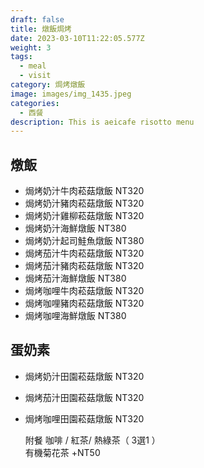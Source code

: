 ```yaml
---
draft: false
title: 燉飯焗烤
date: 2023-03-10T11:22:05.577Z
weight: 3
tags:
  - meal
  - visit
category: 焗烤燉飯
image: images/img_1435.jpeg
categories:
  - 西餐
description: This is aeicafe risotto menu
---
```

## 燉飯

* 焗烤奶汁牛肉菘菇燉飯   NT320 
* 焗烤奶汁豬肉菘菇燉飯   NT320 
* 焗烤奶汁雞柳菘菇燉飯   NT320 
* 焗烤奶汁海鮮燉飯   NT380
* 焗烤奶汁起司鮭魚燉飯    NT380 
* 焗烤茄汁牛肉菘菇燉飯   NT320 
* 焗烤茄汁豬肉菘菇燉飯   NT320 
* 焗烤茄汁海鮮燉飯   NT380
* 焗烤咖哩牛肉菘菇燉飯   NT320 
* 焗烤咖哩豬肉菘菇燉飯   NT320 
* 焗烤咖哩海鮮燉飯   NT380 

## 蛋奶素

* 焗烤奶汁田園菘菇燉飯   NT320
* 焗烤茄汁田園菘菇燉飯   NT320 
* 焗烤咖哩田園菘菇燉飯   NT320 

  附餐     咖啡 / 紅茶/ 熱綠茶（ 3選1 ）\
  有機菊花茶 +NT50